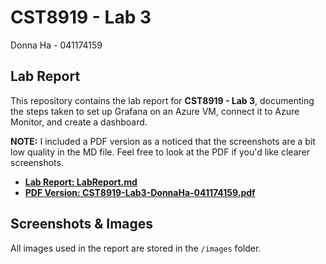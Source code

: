 # CST8919 - Lab 3
Donna Ha - 041174159
## Lab Report  
This repository contains the lab report for **CST8919 - Lab 3**, documenting the steps taken to set up Grafana on an Azure VM, connect it to Azure Monitor, and create a dashboard.  

**NOTE:** I included a PDF version as a noticed that the screenshots are a bit low quality in the MD file. Feel free to look at the PDF if you'd like clearer screenshots.

- **[Lab Report: LabReport.md](LabReport.md)**
- **[PDF Version: CST8919-Lab3-DonnaHa-041174159.pdf](CST8919-Lab3-DonnaHa-041174159.pdf)**


## Screenshots & Images  
All images used in the report are stored in the `/images` folder.


